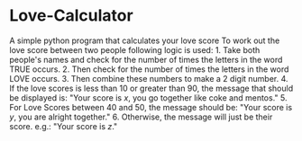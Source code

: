 # Love-Calculator
A simple python program that calculates your love score
To work out the love score between two people following logic is used:
    1. Take both people's names and check for the number of times the letters in the word TRUE occurs.
    2. Then check for the number of times the letters in the word LOVE occurs.
    3. Then combine these numbers to make a 2 digit number.
    4. If the love scores is less than 10 or greater than 90, the message that should be displayed is:
                      "Your score is *x*, you go together like coke and mentos."
    5. For Love Scores between 40 and 50, the message should be:
                      "Your score is *y*, you are alright together."
    6. Otherwise, the message will just be their score. e.g.:
                      "Your score is *z*."
